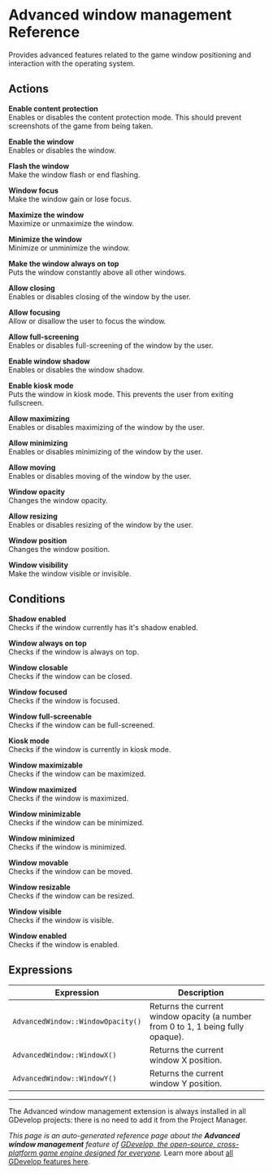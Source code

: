 # Advanced window management Reference

Provides advanced features related to the game window positioning and interaction with the operating system. 

## Actions

**Enable content protection**  
Enables or disables the content protection mode. This should prevent screenshots of the game from being taken.

**Enable the window**  
Enables or disables the window.

**Flash the window**  
Make the window flash or end flashing.

**Window focus**  
Make the window gain or lose focus.

**Maximize the window**  
Maximize or unmaximize the window.

**Minimize the window**  
Minimize or unminimize the window.

**Make the window always on top**  
Puts the window constantly above all other windows.

**Allow closing**  
Enables or disables closing of the window by the user.

**Allow focusing**  
Allow or disallow the user to focus the window.

**Allow full-screening**  
Enables or disables full-screening of the window by the user.

**Enable window shadow**  
Enables or disables the window shadow.

**Enable kiosk mode**  
Puts the window in kiosk mode. This prevents the user from exiting fullscreen.

**Allow maximizing**  
Enables or disables maximizing of the window by the user.

**Allow minimizing**  
Enables or disables minimizing of the window by the user.

**Allow moving**  
Enables or disables moving of the window by the user.

**Window opacity**  
Changes the window opacity.

**Allow resizing**  
Enables or disables resizing of the window by the user.

**Window position**  
Changes the window position.

**Window visibility**  
Make the window visible or invisible.

## Conditions

**Shadow enabled**  
Checks if the window currently has it's shadow enabled.

**Window always on top**  
Checks if the window is always on top.

**Window closable**  
Checks if the window can be closed.

**Window focused**  
Checks if the window is focused.

**Window full-screenable**  
Checks if the window can be full-screened.

**Kiosk mode**  
Checks if the window is currently in kiosk mode.

**Window maximizable**  
Checks if the window can be maximized.

**Window maximized**  
Checks if the window is maximized.

**Window minimizable**  
Checks if the window can be minimized.

**Window minimized**  
Checks if the window is minimized.

**Window movable**  
Checks if the window can be moved.

**Window resizable**  
Checks if the window can be resized.

**Window visible**  
Checks if the window is visible.

**Window enabled**  
Checks if the window is enabled.

## Expressions

| Expression | Description |  |
|-----|-----|-----|
| `AdvancedWindow::WindowOpacity()` | Returns the current window opacity (a number from 0 to 1, 1 being fully opaque). ||
| `AdvancedWindow::WindowX()` | Returns the current window X position. ||
| `AdvancedWindow::WindowY()` | Returns the current window Y position. ||
---

The Advanced window management extension is always installed in all GDevelop projects: there is no need to add it from the Project Manager.

*This page is an auto-generated reference page about the **Advanced window management** feature of [GDevelop, the open-source, cross-platform game engine designed for everyone](https://gdevelop.io/).* Learn more about [all GDevelop features here](/gdevelop5/all-features).